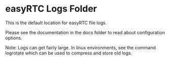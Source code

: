 easyRTC Logs Folder
===================

This is the default location for easyRTC file logs.

Please see the documentation in the docs folder to read about configuration options.

Note: Logs can get fairly large. In linux environments, see the command logrotate which can be used to compress and store old logs.